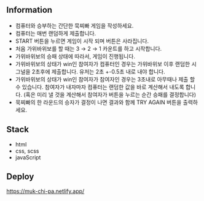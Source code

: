 ## Information

-   컴퓨터와 승부하는 간단한 묵찌빠 게임을 작성하세요.
-   컴퓨터는 매번 랜덤하게 제출합니다.
-   START 버튼을 누르면 게임이 시작 되며 버튼은 사라집니다.
-   처음 가위바위보를 할 때는 3 → 2 → 1 카운트를 하고 시작합니다.
-   가위바위보의 승패 상태에 따라서, 게임이 진행됩니다.
-   가위바위보의 상태가 win인 참여자가 컴퓨터인 경우는 가위바위보 이후 랜덤한 시그널을 2초후에 제출합니다. 유저는 2초 +-0.5초 내로 내야 합니다.
-   가위바위보의 상태가 win인 참여자가 참여자인 경우는 3초내로 아무때나 제출 할 수 있습니다. 참여자가 내자마자 컴퓨터는 랜덤한 값을 바로 계산해서 내도록 합니다. (혹은 미리 낼 것을 계산해서 참여자가 버튼을 누르는 순간 승패를 결정합니다)
-   묵찌빠의 한 라운드의 승자가 결정이 나면 결과와 함께 TRY AGAIN 버튼을 출력하세요.

## Stack

-   html
-   css, scss
-   javaScript

## Deploy

https://muk-chi-pa.netlify.app/
